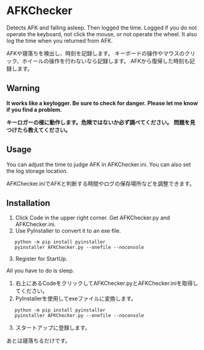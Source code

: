 AFKChecker
====
Detects AFK and falling asleep. Then logged the time.
Logged if you do not operate the keyboard, not click the mouse, or not operate the wheel. 
It also log the time when you returned from AFK.

AFKや寝落ちを検出し、時刻を記録します。
キーボードの操作やマウスのクリック、ホイールの操作を行わないなら記録します。
AFKから復帰した時刻も記録します。

## Warning
**It works like a keylogger. Be sure to check for danger.**
**Please let me know if you find a problem.**

**キーロガーの様に動作します。危険ではないか必ず調べてください。**
**問題を見つけたら教えてください。**

## Usage
You can adjust the time to judge AFK in AFKChecker.ini.
You can also set the log storage location. 

AFKChecker.iniでAFKと判断する時間やログの保存場所などを調整できます。

## Installation
1. Click Code in the upper right corner. Get AFKChecker.py and AFKChecker.ini. 
2. Use PyInstaller to convert it to an exe file. 
```
   python -m pip install pyinstaller
   pyinstaller AFKChecker.py --onefile --noconsole
```
3. Register for StartUp.

All you have to do is sleep. 

1. 右上にあるCodeをクリックしてAFKChecker.pyとAFKChecker.iniを取得してください。
2. PyInstallerを使用してexeファイルに変換します。
```
   python -m pip install pyinstaller
   pyinstaller AFKChecker.py --onefile --noconsole
```
3. スタートアップに登録します。

あとは寝落ちるだけです。
